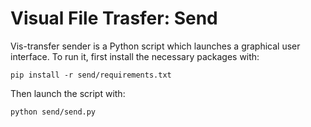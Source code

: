 # Visual File Trasfer: Send
Vis-transfer sender is a Python script which launches a graphical user interface. To run it, first install the necessary packages with:
```
pip install -r send/requirements.txt
```
Then launch the script with:
```
python send/send.py
```
